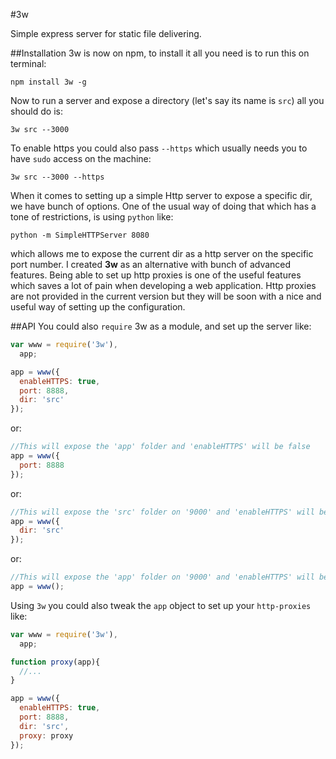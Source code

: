 #3w

Simple express server for static file delivering.

##Installation
3w is now on npm, to install it all you need is to run this on terminal:

```
npm install 3w -g
```

Now to run a server and expose a directory (let's say its name is `src`) all you should do is:

```
3w src --3000
```

To enable https you could also pass `--https` which usually needs you to have `sudo` access on the machine:

```
3w src --3000 --https
```

When it comes to setting up a simple Http server to expose a specific dir, we have bunch of options.
One of the usual way of doing that which has a tone of restrictions, is using `python` like:

```
python -m SimpleHTTPServer 8080
```

which allows me to expose the current dir as a http server on the specific port number.
I created **3w** as an alternative with bunch of advanced features.
Being able to set up http proxies is one of the useful features which saves a lot of pain when developing a web application.
Http proxies are not provided in the current version but they will be soon with a nice and useful way of setting up the configuration.

##API
You could also `require` 3w as a module, and set up the server like:

```javascript
var www = require('3w'),
  app;

app = www({
  enableHTTPS: true,
  port: 8888,
  dir: 'src'
});
```

or:

```javascript
//This will expose the 'app' folder and 'enableHTTPS' will be false
app = www({
  port: 8888
});
```
or:

```javascript
//This will expose the 'src' folder on '9000' and 'enableHTTPS' will be false
app = www({
  dir: 'src'
});
```

or:

```javascript
//This will expose the 'app' folder on '9000' and 'enableHTTPS' will be false
app = www();
```
Using `3w` you could also tweak the `app` object to set up your `http-proxies` like:

```javascript
var www = require('3w'),
  app;

function proxy(app){
  //...
}

app = www({
  enableHTTPS: true,
  port: 8888,
  dir: 'src',
  proxy: proxy
});
```
